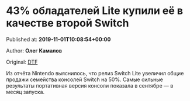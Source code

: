 
# 43% обладателей Lite купили её в качестве второй Switch

Published at: **2019-11-01T10:08:54+00:00**

Author: **Олег Камалов**

Original: [DTF](https://dtf.ru/gameindustry/78875-43-obladateley-lite-kupili-ee-v-kachestve-vtoroy-switch)

Из отчёта Nintendo выяснилось, что релиз Switch Lite увеличил общие продажи семейства консолей Switch на 50%. Самые сильные результаты портативная версия консоли показала в сентябре — в месяц запуска.
